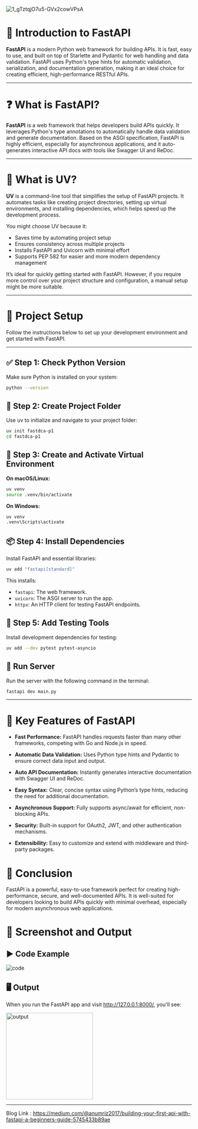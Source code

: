 

![1_gTztqjO7u5-GVx2cowVPsA](https://github.com/user-attachments/assets/11b89e1f-640e-4150-b888-87d043b1137e)


# 📘 Introduction to FastAPI

**FastAPI** is a modern Python web framework for building APIs. It is fast, easy to use, and built on top of Starlette and Pydantic for web handling and data validation. FastAPI uses Python's type hints for automatic validation, serialization, and documentation generation, making it an ideal choice for creating efficient, high-performance RESTful APIs.

--- 

# ❓ What is FastAPI?

**FastAPI** is a web framework that helps developers build APIs quickly. It leverages Python's type annotations to automatically handle data validation and generate documentation. Based on the ASGI specification, FastAPI is highly efficient, especially for asynchronous applications, and it auto-generates interactive API docs with tools like Swagger UI and ReDoc.

---

# 🌟 What is UV?

**UV** is a command-line tool that simplifies the setup of FastAPI projects. It automates tasks like creating project directories, setting up virtual environments, and installing dependencies, which helps speed up the development process.

You might choose UV because it:
- Saves time by automating project setup
- Ensures consistency across multiple projects
- Installs FastAPI and Uvicorn with minimal effort
- Supports PEP 582 for easier and more modern dependency management

It’s ideal for quickly getting started with FastAPI. However, if you require more control over your project structure and configuration, a manual setup might be more suitable.

---

# 🚀 Project Setup

Follow the instructions below to set up your development environment and get started with FastAPI.

---

## ✅ Step 1: Check Python Version
Make sure Python is installed on your system:

```bash
python --version
```

## 📁 Step 2: Create Project Folder
Use uv to initialize and navigate to your project folder:

```bash
uv init fastdca-p1
cd fastdca-p1
```

## 🐍 Step 3: Create and Activate Virtual Environment

**On macOS/Linux:**
```bash
uv venv
source .venv/bin/activate
```

**On Windows:**
```bash
uv venv
.venv\Scripts\activate
```

## 📦 Step 4: Install Dependencies
Install FastAPI and essential libraries:

```bash
uv add "fastapi[standard]"
```

This installs:

- `fastapi`: The web framework.
- `uvicorn`: The ASGI server to run the app.
- `httpx`: An HTTP client for testing FastAPI endpoints.

## 🧪 Step 5: Add Testing Tools
Install development dependencies for testing:

```bash
uv add --dev pytest pytest-asyncio
```

## 🚀 Run Server
Run the server with the following command in the terminal:

```bash
fastapi dev main.py
```

---

# 🌟 Key Features of FastAPI

- **Fast Performance:** FastAPI handles requests faster than many other frameworks, competing with Go and Node.js in speed.

- **Automatic Data Validation:** Uses Python type hints and Pydantic to ensure correct data input and output.

- **Auto API Documentation:** Instantly generates interactive documentation with Swagger UI and ReDoc.

- **Easy Syntax:** Clear, concise syntax using Python’s type hints, reducing the need for additional documentation.

- **Asynchronous Support:** Fully supports async/await for efficient, non-blocking APIs.

- **Security:** Built-in support for OAuth2, JWT, and other authentication mechanisms.

- **Extensibility:** Easy to customize and extend with middleware and third-party packages.

# 🧾 Conclusion

FastAPI is a powerful, easy-to-use framework perfect for creating high-performance, secure, and well-documented APIs. It is well-suited for developers looking to build APIs quickly with minimal overhead, especially for modern asynchronous web applications.

# 📸 Screenshot and Output

## ▶️ Code Example
![code](https://github.com/user-attachments/assets/78859a6e-efba-4dd6-9216-4e4d18ad78ca)

## 🖥️ Output

When you run the FastAPI app and visit http://127.0.0.1:8000/, you'll see:

<img width="235" alt="output" src="https://github.com/user-attachments/assets/0a8a17f7-d222-44cb-a6fd-0c43d8e97e19" />

---

Blog Link : https://medium.com/@anumriz2017/building-your-first-api-with-fastapi-a-beginners-guide-5745433b89ae
